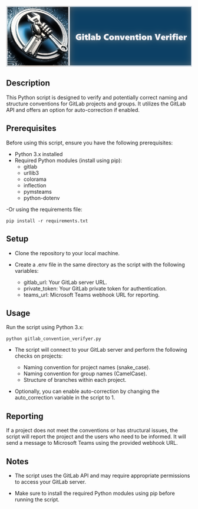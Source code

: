 ![Alt text](docs/image.png)
## Description

This Python script is designed to verify and potentially correct naming and structure conventions for GitLab projects and groups. It utilizes the GitLab API and offers an option for auto-correction if enabled.

## Prerequisites

Before using this script, ensure you have the following prerequisites:

- Python 3.x installed
- Required Python modules (install using pip):
    - gitlab
    - urllib3
    - colorama
    - inflection
    - pymsteams
    - python-dotenv

-Or using the requirements file: 

    pip install -r requirements.txt


## Setup

- Clone the repository to your local machine.

- Create a .env file in the same directory as the script with the following variables:
    - gitlab_url: Your GitLab server URL.
    - private_token: Your GitLab private token for authentication.
    - teams_url: Microsoft Teams webhook URL for reporting.

## Usage

Run the script using Python 3.x:

    python gitlab_convention_verifyer.py

- The script will connect to your GitLab server and perform the following checks on projects:

    - Naming convention for project names (snake_case).
    - Naming convention for group names (CamelCase).
    - Structure of branches within each project.

- Optionally, you can enable auto-correction by changing the auto_correction variable in the script to 1.

## Reporting

If a project does not meet the conventions or has structural issues, the script will report the project and the users who need to be informed. It will send a message to Microsoft Teams using the provided webhook URL.

## Notes

- The script uses the GitLab API and may require appropriate permissions to access your GitLab server.

- Make sure to install the required Python modules using pip before running the script.